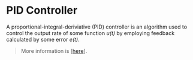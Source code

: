 # PID Controller
A proportional-integral-deriviative (PID) controller is an algorithm used to control the output
rate of some function *u(t)* by employing feedback calculated by some error *e(t)*.

> More information is \[[here](https://en.wikipedia.org/wiki/PID_controller)\].
